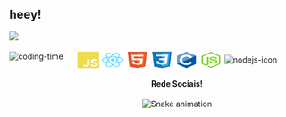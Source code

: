 ## heey!


<div>
<!-- Gosto de criar ótimos softwares e ajudar outras pessoas a fazer o mesmo. -->

<img align-itens="center" src="https://i2.wp.com/allhtaccess.info/wp-content/uploads/2018/03/programming.gif?fit=1281%2C716&ssl=1" />


<br>

<div  align="center"> 
  <div style="display: inline_block"><br>
    <img align="left" height="250" alt="coding-time" src="code.gif">
    <img align="center" height="30" width="40" alt="js-icon"  src="https://raw.githubusercontent.com/devicons/devicon/master/icons/javascript/javascript-plain.svg">
    <img align="center" height="30" width="40" alt="react-icon" src="https://raw.githubusercontent.com/devicons/devicon/master/icons/react/react-original.svg">
    <img align="center" height="30" width="40" alt="html-icon" src="https://raw.githubusercontent.com/devicons/devicon/master/icons/html5/html5-original.svg">
    <img align="center" height="30" width="40" alt="css-icon" src="https://raw.githubusercontent.com/devicons/devicon/master/icons/css3/css3-original.svg">
    <img align="center" height="30" width="40" alt="c-icon" src="https://raw.githubusercontent.com/devicons/devicon/master/icons/c/c-original.svg">
    <img align="center" height="30" width="40" alt="nodejs-icon" src="https://raw.githubusercontent.com/devicons/devicon/master/icons/nodejs/nodejs-original.svg">
    <img align="center" height="30" width="40" alt="nodejs-icon" src="https://raw.githubusercontent.com/jmnote/z-icons/master/svg/cpp.svg">
   </div>
    
  
<!--   ## **GitHub Estatísticas** -->

<!-- <a href="https://github.com/Gurupreet">
  <img align="center" src="https://github-readme-stats.vercel.app/api/top-langs/?username=laviniasa&theme=dracula&hide_langs_below=1" />
</a>

<a href="https://github.com/Gurupreet">
 <img align="right" width="300" src="https://github-readme-stats.vercel.app/api?username=laviniasa&show_icons=true&theme=dracula&line_height=27" alt="**SEU NOME** github stats"/>
</a> -->

<!-- [website]: https://codedev.ga/
[twitter]: https://twitter.com/SEUTWITTER
[youtube]: https://www.youtube.com/user/SEUYOUTUBE/
[instagram]: https://www.instagram.com/SEUINSTAGRAM/
[linkedin]: https://www.linkedin.com/in/SEULINKEDIN/
<br> -->

#### Rede Sociais!
<!-- 
🏡 [website][website] **|** 
🐦 [twitter][twitter] **|** 
📺 [youtube][youtube] **|** 
📷 [instagram][instagram] **|** 
👔 [linkedin][linkedin]
 -->

  
![Snake animation](https://github.com/LuigiGF/LuigiGF/blob/output/github-contribution-grid-snake.svg)

